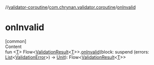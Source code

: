 //[validator-coroutine](../../index.md)/[com.chrynan.validator.coroutine](index.md)/[onInvalid](on-invalid.md)



# onInvalid  
[common]  
Content  
fun <[T](on-invalid.md)> Flow<[ValidationResult](../../../validator-core/validator-core/com.chrynan.validator/-validation-result/index.md)<[T](on-invalid.md)>>.[onInvalid](on-invalid.md)(block: suspend (errors: [List](https://kotlinlang.org/api/latest/jvm/stdlib/kotlin.collections/-list/index.html)<[ValidationError](../../../validator-core/validator-core/com.chrynan.validator/-validation-error/index.md)>) -> [Unit](https://kotlinlang.org/api/latest/jvm/stdlib/kotlin/-unit/index.html)): Flow<[ValidationResult](../../../validator-core/validator-core/com.chrynan.validator/-validation-result/index.md)<[T](on-invalid.md)>>  



